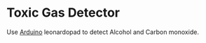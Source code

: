 # Toxic Gas Detector

Use [Arduino](https://www.arduino.cc/) leonardopad to detect Alcohol and Carbon monoxide.

